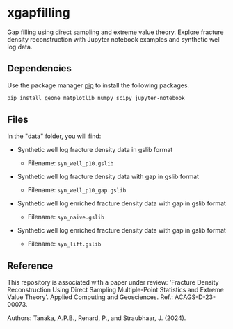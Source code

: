 # xgapfilling

Gap filling using direct sampling and extreme value theory. Explore fracture density reconstruction with Jupyter notebook examples and synthetic well log data.

## Dependencies

Use the package manager [pip](https://pip.pypa.io/en/stable/) to install the following packages.

```bash
pip install geone matplotlib numpy scipy jupyter-notebook
```

## Files

In the "data" folder, you will find:

- Synthetic well log fracture density data in gslib format
  - Filename: `syn_well_p10.gslib`

- Synthetic well log fracture density data with gap in gslib format
  - Filename: `syn_well_p10_gap.gslib`

- Synthetic well log enriched fracture density data with gap in gslib format
  - Filename: `syn_naive.gslib`
 
- Synthetic well log enriched fracture density data with gap in gslib format
  - Filename: `syn_lift.gslib`
 
## Reference

This repository is associated with a paper under review: 'Fracture Density Reconstruction Using Direct Sampling Multiple-Point Statistics and Extreme Value Theory'. Applied Computing and Geosciences. Ref.: ACAGS-D-23-00073.

Authors: Tanaka, A.P.B., Renard, P., and Straubhaar, J. (2024).
